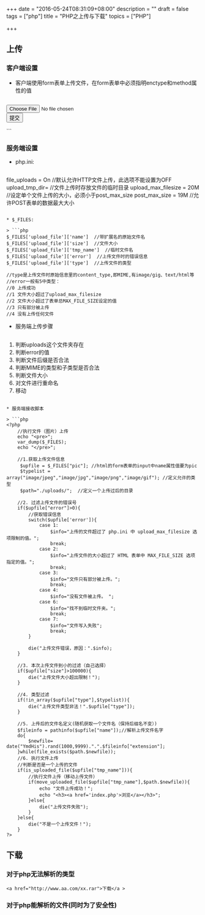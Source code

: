 +++
date = "2016-05-24T08:31:09+08:00"
description = ""
draft = false
tags = ["php"]
title = "PHP之上传与下载"
topics = ["PHP"]

+++

## 上传
### 客户端设置  
* 客户端使用form表单上传文件，在form表单中必须指明enctype和method属性的值

> ```html
<html>
<head>
    <title>post</title>
</head>
<body>
    <form action="xx.php" mothod="post" enctype="multipart/form-data">
        <input type="file" value="myfile" /><br />
        <input type="submit" value="提交" />
    </form>
</body>
</html>
```

### 服务端设置
* php.ini:

> ```
file_uploads = On   //默认允许HTTP文件上传，此选项不能设置为OFF
upload_tmp_dir=    //文件上传时存放文件的临时目录
upload_max_filesize = 20M   //设定单个文件上传的大小，必须小于post_max_size
post_max_size = 19M   //允许POST表单的数据最大大小
```

* $_FILES:  

> ```php
$_FILES['upload_file']['name']  //带扩展名的原始文件名
$_FILES['upload_file']['size']  //文件大小
$_FILES['upload_file']['tmp_name']  //临时文件名
$_FILES['upload_file']['error']  //上传文件时的错误信息
$_FILES['upload_file']['type']  //上传文件的类型

//type是上传文件时原始信息里的content_type,即MIME,有image/gig、text/html等
//error一般有5中类型：
//0 上传成功
//1 文件大小超过了upload_max_filesize
//2 文件大小超过了表单总MAX_FILE_SIZE设定的值
//3 只有部分被上传
//4 没有上传任何文件
```

* 服务端上传步骤

> ```
1. 判断uploads这个文件夹存在
2. 判断error的值
3. 判断文件后缀是否合法
4. 判断MIME的类型和子类型是否合法
5. 判断文件大小
6. 对文件进行重命名
7. 移动
```

* 服务端接收脚本

> ```php
<?php
    //执行文件（图片）上传
    echo "<pre>";
    var_dump($_FILES);
    echo "</pre>";

    //1.获取上传文件信息
     $upfile = $_FILES["pic"]; //html的form表单的input中name属性值要为pic
     $typelist = array("image/jpeg","image/jpg","image/png","image/gif"); //定义允许的类型
     $path="./uploads/";  //定义一个上传过后的目录

    //2. 过滤上传文件的错误号
    if($upfile["error"]>0){
        //获取错误信息
        switch($upfile['error']){
            case 1:
                $info="上传的文件超过了 php.ini 中 upload_max_filesize 选项限制的值。"; 
                break;
            case 2:
                $info="上传文件的大小超过了 HTML 表单中 MAX_FILE_SIZE 选项指定的值。"; 
                break;
            case 3:
                $info="文件只有部分被上传。"; 
                break;
            case 4:
                $info="没有文件被上传。 ";
            case 6:
                $info="找不到临时文件夹。"; 
                break;
            case 7:
                $info="文件写入失败"; 
                break;
        }

        die("上传文件错误，原因：".$info);
    }
  
    //3. 本次上传文件到小的过滤（自己选择）
    if($upfile["size"]>100000){
        die("上传文件大小超出限制！");
    }
    
    //4. 类型过滤
    if(!in_array($upfile["type"],$typelist)){
        die("上传文件类型非法！".$upfile["type"]);
    }

    //5. 上传后的文件名定义(随机获取一个文件名（保持后缀名不变）)
    $fileinfo = pathinfo($upfile["name"]);//解析上传文件名字
    do{
        $newfile= date("YmdHis").rand(1000,9999).".".$fileinfo["extension"];
    }while(file_exists($path.$newfile));
    //6. 执行文件上传
    //判断是否是一个上传的文件
    if(is_uploaded_file($upfile["tmp_name"])){
        //执行文件上传（移动上传文件）
        if(move_uploaded_file($upfile["tmp_name"],$path.$newfile)){
            echo "文件上传成功！";
            echo "<h3><a href='index.php'>浏览</a></h3>";
        }else{
            die("上传文件失败");
        }
    }else{
        die("不是一个上传文件！");
    }
?>
```

## 下载
> 
### 对于php无法解析的类型
```
<a href="http://www.aa.com/xx.rar">下载</a >
```
### 对于php能解析的文件(同时为了安全性)
> ```php
<?php
    header("Content-type:text/html;charset=utf-8");
    $file_name = "文件.exe";
    $file_name=iconv("utf-8","gb2312",$file_name); //解决中文不能显示的问题 
    $file_dir = "/public/www/download/";
    $file_path = $file_dir.$file_name;
    if (!file_exists($file_path)) { //检查文件是否存在
        echo "文件找不到";
        exit;
    } else {
        $file = fopen($file_path,"r"); // 打开文件
        Header("Accept-Ranges: bytes");//代表支持断点续传
        // 输入文件标签,下面3个Header是必须的
        Header("Content-type: application/octet-stream");
        Header("Accept-Length: ".filesize($file_path));
        Header("Content-Disposition: attachment; filename=" . $file_name);
        // 输出文件内容
        echo fread($file,filesize($file_path));
        fclose($file);
        exit;
    }
?> 
```